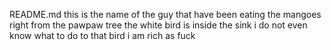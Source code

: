 README.md
this is the name of the guy that have been eating the mangoes right from the pawpaw tree
the white bird is inside the sink 
i do not even know what to do to that bird i am rich as fuck
